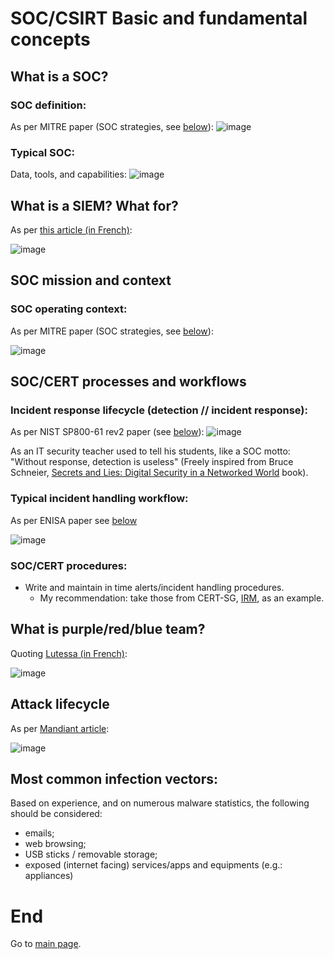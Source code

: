 # SOC/CSIRT Basic and fundamental concepts

## What is a SOC? 
### SOC definition:
As per MITRE paper (SOC strategies, see [below](https://github.com/cyb3rxp/awesome-soc/blob/main/README.md#for-a-soc)):
![image](https://user-images.githubusercontent.com/16035152/186421761-ff5bab84-5982-43e1-8d0c-fa9406422b2c.png)

### Typical SOC:
Data, tools, and capabilities:
![image](https://user-images.githubusercontent.com/16035152/186420020-8507b3b3-7fb8-46cf-a5f9-9d6506284cb2.png)


## What is a SIEM? What for?
As per [this article (in French)](https://www.sartagas.fr/outils-de-la-ssi/securite-de-l-exploitation/les-outils-siem/):

![image](https://user-images.githubusercontent.com/16035152/187097902-c118a3c9-9288-44f1-9914-65551cc8ee4d.png)


## SOC mission and context

### SOC operating context:
As per MITRE paper (SOC strategies, see [below](https://github.com/cyb3rxp/awesome-soc/blob/main/README.md#for-a-soc)):

![image](https://user-images.githubusercontent.com/16035152/186769340-6c621383-d06a-4d48-8c09-f54cc29aaf3c.png)


## SOC/CERT processes and workflows

### Incident response lifecycle (detection // incident response):
As per NIST SP800-61 rev2 paper (see [below](https://github.com/cyb3rxp/awesome-soc/blob/main/README.md#for-a-soc)):
![image](https://user-images.githubusercontent.com/16035152/186421468-5136db5b-55d4-4841-9a4a-7d03904af81e.png)

As an IT security teacher used to tell his students, like a SOC motto: "Without response, detection is useless" (Freely inspired from Bruce Schneier, [Secrets and Lies: Digital Security in a Networked World](https://www.amazon.fr/Secrets-Lies-Digital-Security-Networked/dp/1119092434) book).

### Typical incident handling workflow:
As per ENISA paper see [below](https://github.com/cyb3rxp/awesome-soc/blob/main/README.md#for-a-cert) 

![image](https://user-images.githubusercontent.com/16035152/186770414-d0d75e68-7c0f-4285-9eb2-a67cabdd5fdd.png)

### SOC/CERT procedures:
* Write and maintain in time alerts/incident handling procedures.
  * My recommendation: take those from CERT-SG, [IRM](https://github.com/certsocietegenerale/IRM), as an example.





## What is purple/red/blue team?
Quoting [Lutessa (in French)](https://www.lutessa.com/?p=5524):

![image](https://user-images.githubusercontent.com/16035152/186768852-464d6e3b-1081-45ff-b0bf-0c21ea54dcaf.png)


## Attack lifecycle

As per [Mandiant article](https://www.mandiant.com/resources/insights/targeted-attack-lifecycle):

![image](https://user-images.githubusercontent.com/16035152/186893725-9da9c798-128b-416e-b93e-42cbf30baced.png)


## Most common infection vectors:

Based on experience, and on numerous malware statistics, the following should be considered:
* emails;
* web browsing;
* USB sticks / removable storage;
* exposed (internet facing) services/apps and equipments (e.g.: appliances)

# End
Go to [main page](https://github.com/cyb3rxp/awesome-soc/blob/main/README.md).
